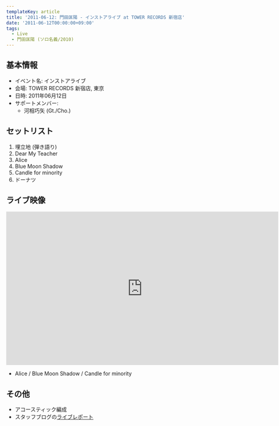 ```yaml
---
templateKey: article
title: '2011-06-12: 門田匡陽 - インストアライブ at TOWER RECORDS 新宿店'
date: '2011-06-12T00:00:00+09:00'
tags:
  - Live
  - 門田匡陽 (ソロ名義/2010)
---
```

## 基本情報

* イベント名: インストアライブ
* 会場: TOWER RECORDS 新宿店, 東京
* 日時: 2011年06月12日
* サポートメンバー:
  * 河相巧矢 (Gt./Cho.)

## セットリスト

1. 埋立地 (弾き語り)
1. Dear My Teacher
1. Alice
1. Blue Moon Shadow
1. Candle for minority
1. ドーナツ

## ライブ映像

<div class="youtube"><iframe src="https://www.youtube.com/embed/MDUs9i4BYpU?feature=oembed" width="730" height="411" frameborder="0" allowfullscreen=""></iframe></div>

* Alice / Blue Moon Shadow / Candle for minority

## その他

* アコースティック編成
* スタッフブログの[ライブレポート](http://ameblo.jp/gdhm-staff/entry-10921587546.html)

